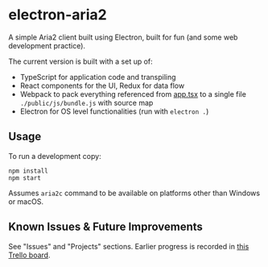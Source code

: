 # electron-aria2

A simple Aria2 client built using Electron, built for fun (and some web development practice).

The current version is built with a set up of:

- TypeScript for application code and transpiling
- React components for the UI, Redux for data flow
- Webpack to pack everything referenced from [app.tsx](./app/app.tsx) to a single file `./public/js/bundle.js` with source map
- Electron for OS level functionalities (run with `electron .`)

## Usage

To run a development copy:

```shell
npm install
npm start
```

Assumes `aria2c` command to be available on platforms other than Windows or macOS.

## Known Issues & Future Improvements

See "Issues" and "Projects" sections. Earlier progress is recorded in [this Trello board](https://trello.com/b/TIozvNgr/electron-aria2).
